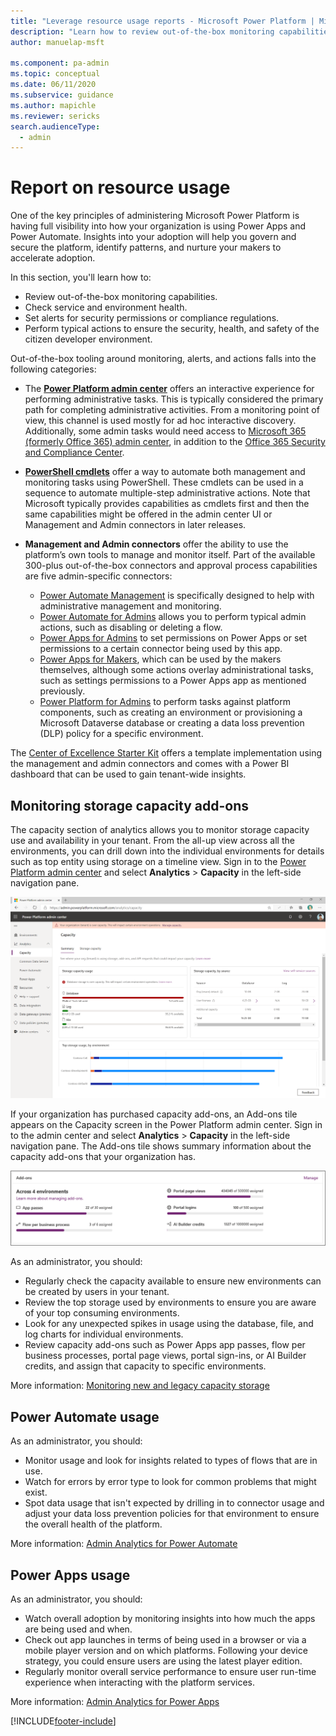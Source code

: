 ```yaml
---
title: "Leverage resource usage reports - Microsoft Power Platform | MicrosoftDocs"
description: "Learn how to review out-of-the-box monitoring capabilities, check service and environment health, set alerts on security permissions or compliance regulations, and perform typical actions to ensure a secure, healthy, and safe citizen developer environment."
author: manuelap-msft

ms.component: pa-admin
ms.topic: conceptual
ms.date: 06/11/2020
ms.subservice: guidance
ms.author: mapichle
ms.reviewer: sericks
search.audienceType: 
  - admin
---
```

# Report on resource usage

One of the key principles of administering Microsoft Power Platform is having full visibility into how your organization is using Power Apps and Power Automate. Insights into your adoption will help you govern and secure the platform, identify patterns, and nurture your makers to accelerate adoption.

In this section, you'll learn how to:

- Review out-of-the-box monitoring capabilities.
- Check service and environment health.
- Set alerts for security permissions or compliance regulations.
- Perform typical actions to ensure the security, health, and safety of the citizen developer environment.

Out-of-the-box tooling around monitoring, alerts, and actions falls into the following categories:

- The **[Power Platform admin center](https://aka.ms/ppac)** offers an interactive experience for performing administrative tasks. This is typically considered the primary path for completing administrative activities. From a monitoring point of view, this channel is used mostly for ad hoc interactive discovery. Additionally, some admin tasks would need access to [Microsoft 365 (formerly Office 365) admin center](https://admin.microsoft.com/), in addition to the [Office 365 Security and Compliance Center](https://protection.office.com/).

- **[PowerShell cmdlets](../../admin/powerapps-powershell.md#power-apps-cmdlets-for-app-creators)** offer a way to automate both management and monitoring tasks using PowerShell. These cmdlets can be used in a sequence to automate multiple-step administrative actions. Note that Microsoft typically provides capabilities as cmdlets first and then the same capabilities might be offered in the admin center UI or Management and Admin connectors in later releases.  

- **Management and Admin connectors** offer the ability to use the platform’s own tools to manage and monitor itself. Part of the available 300-plus out-of-the-box connectors and approval process capabilities are five admin-specific connectors:

  - [Power Automate Management](/connectors/flowmanagement/) is specifically designed to help with administrative management and monitoring.
  - [Power Automate for Admins](/connectors/microsoftflowforadmins/) allows you to perform typical admin actions, such as disabling or deleting a flow.
  - [Power Apps for Admins](/connectors/powerappsforadmins/) to set permissions on Power Apps or set permissions to a certain connector being used by this app.
  - [Power Apps for Makers](/connectors/powerappsforappmakers/), which can be used by the makers themselves, although some actions overlay administrational tasks, such as settings permissions to a Power Apps app as mentioned previously.
  - [Power Platform for Admins](/connectors/powerplatformforadmins) to perform tasks against platform components, such as creating an environment or provisioning a Microsoft Dataverse database or creating a data loss prevention (DLP) policy for a specific environment.

The [Center of Excellence Starter Kit](../coe/starter-kit.md) offers a template implementation using the management and admin connectors and comes with a Power BI dashboard that can be used to gain tenant-wide insights.

## Monitoring storage capacity add-ons

The capacity section of analytics allows you to monitor storage capacity use and availability in your tenant. From the all-up view across all the environments, you can drill down into the individual environments for details such as top entity using storage on a timeline view. Sign in to the [Power Platform admin center](https://aka.ms/ppac) and select **Analytics** > **Capacity** in the left-side navigation pane.

![Microsoft Power Platform Capacity Analytics.](media/resource-usage1.png "Microsoft Power Platform Capacity Analytics")

If your organization has purchased capacity add-ons, an Add-ons tile appears on the Capacity screen in the Power Platform admin center. Sign in to the admin center and select **Analytics** > **Capacity** in the left-side navigation pane. The Add-ons tile shows summary information about the capacity add-ons that your organization has.

![Microsoft Power Platform add-on capacity.](media/resource-usage6.png "Microsoft Power Platform add-on capacity")

As an administrator, you should:

- Regularly check the capacity available to ensure new environments can be created by users in your tenant.
- Review the top storage used by environments to ensure you are aware of your top consuming environments.
- Look for any unexpected spikes in usage using the database, file, and log charts for individual environments.
- Review capacity add-ons such as Power Apps app passes, flow per business processes, portal page views, portal sign-ins, or AI Builder credits, and assign that capacity to specific environments.

More information: [Monitoring new and legacy capacity storage](../../admin/whats-new-storage.md)

## Power Automate usage

As an administrator, you should:

- Monitor usage and look for insights related to types of flows that are in use.
- Watch for errors by error type to look for common problems that might exist.
- Spot data usage that isn't expected by drilling in to connector usage and adjust your data loss prevention policies for that environment to ensure the overall health of the platform.

More information: [Admin Analytics for Power Automate](../../admin/analytics-flow.md)

## Power Apps usage

As an administrator, you should:

- Watch overall adoption by monitoring insights into how much the apps are being used and when.
- Check out app launches in terms of being used in a browser or via a mobile player version and on which platforms. Following your device strategy, you could ensure users are using the latest player edition.
- Regularly monitor overall service performance to ensure user run-time experience when interacting with the platform services.

More information: [Admin Analytics for Power Apps](../../admin/analytics-powerapps.md)


[!INCLUDE[footer-include](../../includes/footer-banner.md)]
